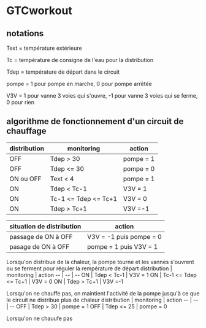 # GTCworkout

## notations

Text = température extérieure

Tc = température de consigne de l'eau pour la distribution

Tdep = température de départ dans le circuit

pompe = 1 pour pompe en marche, 0 pour pompe arrêtée

V3V = 1 pour vanne 3 voies qui s'ouvre, -1 pour vanne 3 voies qui se ferme, 0 pour rien

## algorithme de fonctionnement d'un circuit de chauffage

distribution | monitoring | action
-- | -- | --
OFF | Tdep > 30 | pompe = 1
OFF | Tdep <= 30 | pompe = 0 
ON ou OFF | Text < 4 | pompe = 1
ON | Tdep < Tc-1 | V3V = 1
ON | Tc-1 <= Tdep <= Tc+1 | V3V = 0
ON | Tdep > Tc+1 | V3V =-1

situation de distribution | action
-- | --
passage de ON à OFF | V3V = -1 puis pompe = 0
pasage de ON à OFF | pompe = 1 puis V3V = 1

Lorsqu'on distribue de la chaleur, la pompe tourne et les vannes s'ouvrent ou se ferment pour réguler la rempérature de départ
distribution | monitoring | action
-- | -- | --
ON | Tdep < Tc-1 | V3V = 1
ON | Tc-1 <= Tdep <= Tc+1 | V3V = 0
ON | Tdep > Tc+1 | V3V =-1

Lorsqu'on ne chauffe pas, on maintient l'activité de la pompe jusqu'à ce que le circuit ne distribue plus de chaleur 
distribution | monitoring | action
-- | -- | --
OFF | Tdep > 30 | pompe = 1
OFF | Tdep <= 25 | pompe = 0 

Lorsqu'on ne chauufe pas 

